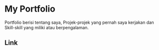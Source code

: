 # My Portfolio
Portfolio berisi tentang saya, Projek-projek yang pernah saya kerjakan dan Skill-skill yang miliki atau berpengalaman.

## Link

